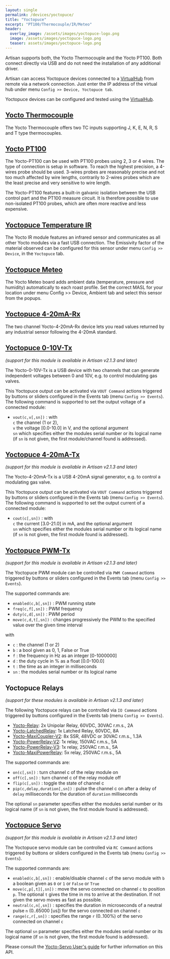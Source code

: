```yaml
---
layout: single
permalink: /devices/yoctopuce/
title: "Yoctopuce"
excerpt: "PT100/Thermocouple/IR/Meteo"
header:
  overlay_image: /assets/images/yoctopuce-logo.png
  image: /assets/images/yoctopuce-logo.png
  teaser: assets/images/yoctopuce-logo.png
---
```


Artisan supports both, the Yocto Thermocouple and the Yocto PT100. Both connect directly via USB and do not need the installation of any additional driver.

Artisan can access Yoctopuce devices connected to a [VirtualHub](https://www.yoctopuce.com/EN/virtualhub.php) from remote via a network connection. Just enter the IP address of the virtual hub under menu `Config >> Device, Yoctopuce tab`.

Yoctopuce devices can be configured and tested using the [VirtualHub](https://www.yoctopuce.com/EN/virtualhub.php).

## [Yocto Thermocouple](http://www.yoctopuce.com/EN/products/usb-environmental-sensors/yocto-thermocouple)

The Yocto Thermocouple offers two TC inputs supporting  J, K, E, N, R, S and T type thermocouples.

## [Yocto PT100](http://www.yoctopuce.com/EN/products/usb-environmental-sensors/yocto-pt100)

The Yocto-PT100 can be used with PT100 probes using 2, 3 or 4 wires. The type of connection is setup in software. To reach the highest precision, a 4-wires probe should be used. 3-wires probes are reasonably precise and not too much affected by wire lengths, contrarily to 2-wires probes which are the least precise and very sensitive to wire length. 

The Yocto-PT100 features a built-in galvanic isolation between the USB control part and the PT100 measure circuit. It is therefore possible to use non-isolated PT100 probes, which are often more reactive and less expensive.


## [Yoctopuce Temperature IR](http://www.yoctopuce.com/EN/products/category/usb-environmental-sensors)

The Yocto IR module features an infrared sensor and communicates as all other Yocto modules via a fast USB connection. The Emissivity factor of the material observed can be configured for this sensor under menu ```Config >> Device```, in the ```Yoctopuce``` tab.


## [Yoctopuce Meteo](http://www.yoctopuce.com/EN/products/usb-environmental-sensors/yocto-meteo-v2)

The Yocto Meteo board adds ambient data (temperature, pressure and humidity) automatically to each roast profile. Set the correct MASL for your location under menu Config >> Device, Ambient tab and select this sensor from the popups.


## [Yoctopuce 4-20mA-Rx](https://www.yoctopuce.com/EN/products/usb-electrical-sensors/yocto-4-20ma-rx)

The two channel Yocto-4-20mA-Rx device lets you read values returned by any industrial sensor following the 4-20mA standard.


## [Yoctopuce 0-10V-Tx](https://www.yoctopuce.com/EN/products/usb-electrical-interfaces/yocto-0-10v-tx)

*(support for this module is available in Artisan v2.1.3 and later)*

The Yocto-0-10V-Tx is a USB device with two channels that can generate independent voltages between 0 and 10V, e.g. to control modulating gas valves.

This Yoctopuce output can be activated via `VOUT Command` actions triggered by buttons or sliders configured in the Events tab (menu `Config >> Events`). The following command is supported to set the output voltage of a connected module:

* `vout(c,v[,sn])` : with  
`c` the channel (1 or 2),  
`v` the voltage [0.0-10.0] in V, and the optional argument  
`sn` which specifies either the modules serial number or its logical name (if `sn` is not given, the first module/channel found is addressed).


## [Yoctopuce 4-20mA-Tx](https://www.yoctopuce.com/EN/products/usb-electrical-interfaces/yocto-4-20ma-tx)

*(support for this module is available in Artisan v2.1.3 and later)*

The Yocto-4-20mA-Tx is a USB 4-20mA signal generator, e.g. to control a modulating gas valve.

This Yoctopuce output can be activated via `VOUT Command` actions triggered by buttons or sliders configured in the Events tab (menu `Config >> Events`). The following command is supported to set the output current of a connected module:

* `cout(c[,sn])` : with  
`c` the current [3.0-21.0] in mA, and the optional argument  
`sn` which specifies either the modules serial number or its logical name (if `sn` is not given, the first module found is addressed).

## [Yoctopuce PWM-Tx](https://www.yoctopuce.com/EN/products/usb-electrical-interfaces/yocto-pwm-tx)

*(support for this module is available in Artisan v2.1.3 and later)*

The Yoctopuce PWM module can be controlled via `PWM Command` actions triggered by buttons or sliders configured in the Events tab (menu `Config >> Events`).

The supported commands are:

- `enabled(c,b[,sn])` : PWM running state
- `freq(c,f[,sn])` : PWM frequency
- `duty(c,d[,sn])` : PWM period
- `move(c,d,t[,sn])` : changes progressively the PWM to the specified value over the given time interval

with 

- `c` : the channel (1 or 2)
- `b` : a bool given as 0, 1, False or True
- `f` : the frequency in Hz as an integer [0-1000000]
- `d` : the duty cycle in % as a float [0.0-100.0]
- `t` : the time as an integer in milliseconds
- `sn` : the modules serial number or its logical name


## Yoctopuce Relays

*(support for these modules is available in Artisan v2.1.3 and later)*

The following Yoctopuce relays can be controlled via `IO Command` actions triggered by buttons configured in the Events tab (menu `Config >> Events`). 

- [Yocto-Relay](https://www.yoctopuce.com/EN/products/usb-actuators/yocto-relay): 2x Unipolar Relay, 60VDC, 30VAC r.m.s., 2A
- [Yocto-LatchedRelay](https://www.yoctopuce.com/EN/products/usb-actuators/yocto-latchedrelay): 1x Latched Relay, 60VDC, 8A 
- [Yocto-MaxiCoupler-V2](https://www.yoctopuce.com/EN/products/usb-actuators/yocto-maxicoupler-v2): 8x SSR, 48VDC or 30VAC r.m.s., 1.3A
- [Yocto-PowerRelay-V2](): 1x relay, 150VAC r.m.s., 5A
- [Yocto-PowerRelay-V3](https://www.yoctopuce.com/EN/products/usb-actuators/yocto-powerrelay-v3): 1x relay, 250VAC r.m.s., 5A
- [Yocto-MaxiPowerRelay](https://www.yoctopuce.com/EN/products/usb-actuators/yocto-maxipowerrelay): 5x relay, 250VAC r.m.s., 5A

The supported commands are:

* `on(c[,sn])` : turn channel c of the relay module on  
* `off(c[,sn])` : turn channel c of the relay module off
* `flip(c[,sn])` : toggle the state of channel c
* `pip(c,delay,duration[,sn])` : pulse the channel c on after a delay of `delay` milliseconds for the duration of `duration` milliseconds

The optional `sn` parameter specifies either the modules serial number or its logical name (if `sn` is not given, the first module found is addressed).

## [Yoctopuce Servo](https://www.yoctopuce.com/EN/products/usb-actuators/yocto-servo)

*(support for this module is available in Artisan v2.1.3 and later)*

The Yoctopuce servo module can be controlled via `RC Command` actions triggered by buttons or sliders configured in the Events tab (menu `Config >> Events`).

The supported commands are:

- `enabled(c,b[,sn])` : enable/disable channel `c` of the servo module with `b` a boolean given as `0` or `1` or `False` or `True`
- `move(c,p[,t][,sn])` : move the servo connected on channel `c` to position `p`. The optional `t` gives the time in ms to arrive at the destination. If not given the servo moves as fast as possible.
- `neutral(c,n[,sn])` : specifies the duration in microseconds of a neutral pulse `n` (0..65000 [us]) for the servo connected on channel `c`
- `range(c,r[,sn])` : specifies the range `r` (0..100%) of the servo connected on channel `c`

The optional `sn` parameter specifies either the modules serial number or its logical name (if `sn` is not given, the first module found is addressed).

Please consult the [Yocto-Servo User's guide](https://www.yoctopuce.com/EN/products/yocto-servo/doc/SERVORC1.usermanual.html) for further information on this API.


